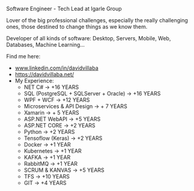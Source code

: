 Software Engineer - Tech Lead at Igarle Group

Lover of the big professional challenges, especially the really challenging ones, those destined to change things as we know them.

Developer of all kinds of software: Desktop, Servers, Mobile, Web, Databases, Machine Learning…

Find me here:

- www.linkedin.com/in/davidvillaba
- https://davidvillaba.net/
- My Experience:
    - NET C# -> +16 YEARS
    - SQL (PostgreSQL + SQLServer + Oracle) -> +16 YEARS
    - WPF + WCF -> +12 YEARS
    - Microservices & API Design -> + 7 YEARS
    - Xamarin -> + 5 YEARS
    - ASP.NET WebAPI -> +5 YEARS
    - ASP.NET CORE -> +2 YEARS
    - Python -> +2 YEARS
    - Tensoflow (Keras) -> +2 YEARS
    - Docker -> +1 YEAR
    - Kubernetes -> +1 YEAR
    - KAFKA -> +1 YEAR
    - RabbitMQ -> +1 YEAR
    - SCRUM & KANVAS -> +5 YEARS
    - TFS -> +10 YEARS
    - GIT -> +4 YEARS


<!---
dvillaba/dvillaba is a ✨ special ✨ repository because its `README.md` (this file) appears on your GitHub profile.
You can click the Preview link to take a look at your changes.
--->
